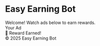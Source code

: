 <!DOCTYPE html>
<html lang="en">
<head>
<meta charset="UTF-8">
<meta name="viewport" content="width=device-width, initial-scale=1.0">
<title>Easy Earning Bot</title>
<style>
@import url('https://fonts.googleapis.com/css2?family=Roboto:wght@400;700&display=swap');

body {
  font-family: 'Roboto', sans-serif;
  background: linear-gradient(135deg, #1e1e2f, #3a3a5c);
  color: #fff;
  display: flex;
  flex-direction: column;
  align-items: center;
  min-height: 100vh;
  margin: 0;
  padding: 20px;
  overflow-x: hidden;
}

h1 {
  margin-top: 40px;
  font-size: 3em;
  color: #ffcc00;
  text-shadow: 2px 2px 10px rgba(0,0,0,0.5);
  animation: glow 1.5s infinite alternate;
}

@keyframes glow {
  0% { text-shadow: 0 0 10px #ffcc00, 0 0 20px #ffcc00; }
  100% { text-shadow: 0 0 20px #ffcc00, 0 0 40px #ffcc00; }
}

.welcome-msg {
  background: rgba(41,41,70,0.9);
  padding: 15px 25px;
  border-radius: 15px;
  font-size: 1.3em;
  margin: 20px 0;
  text-align: center;
  box-shadow: 0 5px 15px rgba(0,0,0,0.3);
  animation: slideIn 1s ease-out forwards;
}

@keyframes slideIn {
  from { opacity: 0; transform: translateY(-30px);}
  to { opacity: 1; transform: translateY(0);}
}

.ad-container {
  width: 100%;
  max-width: 500px;
  background: rgba(41,41,70,0.95);
  padding: 20px;
  border-radius: 20px;
  box-shadow: 0 10px 25px rgba(0,0,0,0.5);
  display: flex;
  flex-direction: column;
  align-items: center;
  position: relative;
  overflow: hidden;
}

.ad-title {
  font-size: 1.5em;
  margin-bottom: 15px;
  color: #00ffd5;
  text-shadow: 1px 1px 5px #000;
}

.ad-box {
  width: 100%;
  min-height: 250px;
  background: #3a3a5c;
  border-radius: 15px;
  display: flex;
  align-items: center;
  justify-content: center;
  margin-bottom: 20px;
  position: relative;
  overflow: hidden;
}

.anime-bg {
  position: absolute;
  top: 0;
  left: 0;
  width: 100%;
  height: 100%;
  pointer-events: none;
  overflow: hidden;
}

.anime-character {
  position: absolute;
  width: 80px;
  height: 80px;
  background-size: contain;
  background-repeat: no-repeat;
  opacity: 0.15;
  animation: floatAnime 8s ease-in-out infinite;
}

@keyframes floatAnime {
  0% { transform: translateY(0) rotate(0deg);}
  50% { transform: translateY(-25px) rotate(5deg);}
  100% { transform: translateY(0) rotate(0deg);}
}

footer {
  margin-top: auto;
  font-size: 0.9em;
  opacity: 0.7;
  padding: 20px 0;
}

.reward-msg {
  position: absolute;
  top: 10px;
  background: #ffcc00;
  color: #1e1e2f;
  padding: 8px 15px;
  border-radius: 12px;
  font-weight: bold;
  display: none;
  animation: pop 0.5s forwards;
}

@keyframes pop {
  0% { transform: scale(0); opacity: 0;}
  100% { transform: scale(1); opacity: 1;}
}
</style>
</head>
<body>
<h1>Easy Earning Bot</h1>

<div class="welcome-msg">
    Welcome! Watch ads below to earn rewards.
</div>

<div class="ad-container">
    <div class="ad-title">Your Ad</div>
    <div class="ad-box" id="ad-box">
        <div class="anime-bg" id="anime-bg"></div>
    </div>
    <div class="reward-msg" id="reward-msg">🎉 Reward Earned!</div>
</div>

<footer>© 2025 Easy Earning Bot</footer>

<!-- Updated Adexora Script -->
<script src="https://adexora.com/cdn/ads.js?id=455"></script>
<script>
window.showAdexora()
  .then(() => {
    const rewardMsg = document.getElementById('reward-msg');
    rewardMsg.style.display = 'block';
    setTimeout(() => rewardMsg.style.display = 'none', 2500);

    // ✅ Your reward logic here
    console.log('Reward logic executed');
  })
  .catch(e => {
    // ❌ Handle errors here
    console.error("Failed to show ad:", e);
  });
</script>

<!-- Telegram Web App JS -->
<script src="https://telegram.org/js/telegram-web-app.js"></script>
<script>
// Initialize Telegram user
const tgUser = window.Telegram?.WebApp?.initDataUnsafe?.user || null;

if (!tgUser) {
  alert("⚠️ Please open this Mini App inside Telegram to track rewards.");
}

const animeBg = document.getElementById('anime-bg');

// Array of anime character images
const characters = [
  'https://i.imgur.com/3U7Y2XZ.png',
  'https://i.imgur.com/Lj9cXQv.png',
  'https://i.imgur.com/KcY2Z9V.png'
];

// Spawn floating characters
characters.forEach((src, i) => {
  const char = document.createElement('div');
  char.classList.add('anime-character');
  char.style.backgroundImage = `url(${src})`;
  char.style.left = `${10 + i*30}%`;
  char.style.animationDelay = `${i*2}s`;
  animeBg.appendChild(char);
});
</script>
</body>
</html>
